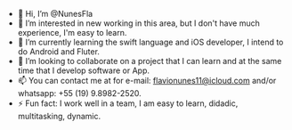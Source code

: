 - 👋 Hi, I’m @NunesFla
- 👀 I’m interested in new working in this area, but I don't have much experience, I'm easy to learn.
- 🌱 I’m currently learning the swift language and iOS developer, I intend to do Android and Fluter.
- 💞️ I’m looking to collaborate on a project that I can learn and at the same time that I develop software or App.
- 📫 You can contact me at for e-mail: flavionunes11@icloud.com and/or whatsapp: +55 (19) 9.8982-2520.
- ⚡ Fun fact: I work well in a team, I am easy to learn, didadic, multitasking, dynamic.

<!---
NunesFla/NunesFla is a ✨ special ✨ repository because its `README.md` (this file) appears on your GitHub profile.
You can click the Preview link to take a look at your changes.
--->
